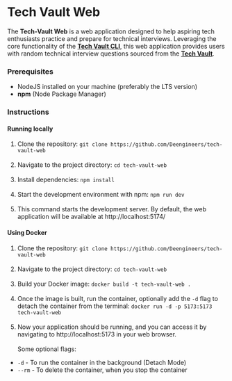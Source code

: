 # Tech Vault Web

The **Tech-Vault Web** is a web application designed to help aspiring tech enthusiasts practice and prepare for technical interviews. Leveraging the core functionality of the **[Tech Vault CLI](https://github.com/moabukar/tech-vault-cli)**, this web application provides users with random technical interview questions sourced from the **[Tech Vault](https://github.com/moabukar/tech-vault)**.

### Prerequisites

- NodeJS installed on your machine (preferably the LTS version)
- **npm** (Node Package Manager)

### Instructions

#### Running locally

1. Clone the repository:
   `git clone https://github.com/Deengineers/tech-vault-web`
   <br>
   <br>
2. Navigate to the project directory:
   `cd tech-vault-web`
   <br>
    <br>
3. Install dependencies:
   `npm install`
   <br>
    <br>
4. Start the development environment with npm:
   `npm run dev`
   <br>
   <br>
5. This command starts the development server. By default, the web application will be available at http://localhost:5174/

#### Using Docker

1. Clone the repository:
   `git clone https://github.com/Deengineers/tech-vault-web`
   <br>
   <br>
2. Navigate to the project directory:
   `cd tech-vault-web`
   <br>
   <br>
3. Build your Docker image:
   `docker build -t tech-vault-web .`
   <br>
   <br>
4. Once the image is built, run the container, optionally add the `-d` flag to detach the container from the terminal:
   `docker run -d -p 5173:5173 tech-vault-web`
   <br>
   <br>
5. Now your application should be running, and you can access it by navigating to http://localhost:5173 in your web browser.
   <br>
   <br>
Some optional flags:

- `-d` - To run the container in the background (Detach Mode)
- `--rm` - To delete the container, when you stop the container
